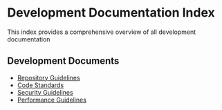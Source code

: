 # Development Documentation Index

This index provides a comprehensive overview of all development documentation

## Development Documents

- [Repository Guidelines](01-repository-guidelines.md)
- [Code Standards](02-code-standards.md)
- [Security Guidelines](03-security-guidelines.md)
- [Performance Guidelines](04-performance-guidelines.md)